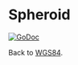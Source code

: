 # Spheroid

[![GoDoc](https://godoc.org/github.com/wroge/wgs84/spheroid?status.svg)](https://godoc.org/github.com/wroge/wgs84/spheroid)

Back to [WGS84](https://github.com/wroge/wgs84).